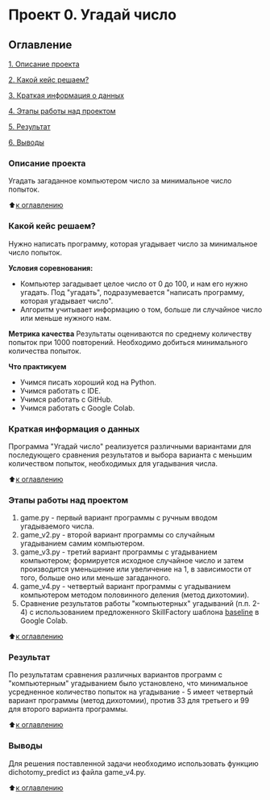 # Проект 0. Угадай число

## Оглавление
[1. Описание проекта](https://github.com/SignZ2021/sf-data-science/tree/main/project_0/readme.md#Описание-проекта)

[2. Какой кейс решаем?](https://github.com/SignZ2021/sf-data-science/tree/main/project_0/readme.md#Какой-кейс-решаем)

[3. Краткая информация о данных](https://github.com/SignZ2021/sf-data-science/tree/main/project_0/readme.md#Краткая-информация-о-данных)

[4. Этапы работы над проектом](https://github.com/SignZ2021/sf-data-science/tree/main/project_0/readme.md#Этапы-работы-над-проектом)

[5. Результат](https://github.com/SignZ2021/sf-data-science/tree/main/project_0/readme.md#Результат)

[6. Выводы](https://github.com/SignZ2021/sf-data-science/tree/main/project_0/readme.md#Выводы)

### Описание проекта
Угадать загаданное компьютером число за минимальное число попыток.

:arrow_up:[к оглавлению](https://github.com/SignZ2021/sf-data-science/tree/main/project_0/readme.md#Оглавление)


### Какой кейс решаем?
Нужно написать программу, которая угадывает число за минимальное число попыток.

**Условия соревнования:**
- Компьютер загадывает целое число от 0 до 100, и нам его нужно угадать. Под "угадать", подразумевается "написать программу, которая угадывает число".
- Алгоритм учитывает информацию о том, больше ли случайное число или меньше нужного нам.

**Метрика качества**
Результаты оцениваются по среднему количеству попыток при 1000 повторений. Необходимо добиться минимального количества попыток.

**Что практикуем**
- Учимся писать хороший код на Python.
- Учимся работать с IDE.
- Учимся работать с GitHub.
- Учимся работать с Google Colab.


### Краткая информация о данных
Программа "Угадай число" реализуется различными вариантами для последующего сравнения результатов и выбора варианта с меньшим количеством попыток, необходимых для угадывания числа.

:arrow_up:[к оглавлению](https://github.com/SignZ2021/sf-data-science/tree/main/project_0/readme.md#Оглавление)


### Этапы работы над проектом
1. game.py - первый вариант программы с ручным вводом угадываемого числа.
2. game_v2.py - второй вариант программы со случайным угадыванием самим компьютером.
3. game_v3.py - третий вариант программы с угадыванием компьютером; формируется исходное случайное число и затем производится уменьшение или увеличение на 1, в зависимости от того, больше оно или меньше загаданного.
4. game_v4.py - четвертый вариант программы с угадыванием компьютером методом половинного деления (метод дихотомии).
5. Сравнение результатов работы "компьютерных" угадываний (п.п. 2-4) с использованием предложенного SkillFactory шаблона [baseline](https://colab.research.google.com/drive/1k2WZD8PWWOYFHrpAJoB2eZw06ID7KnFA) в Google Colab.

:arrow_up:[к оглавлению](https://github.com/SignZ2021/sf-data-science/tree/main/project_0/readme.md#Оглавление)


### Результат
По результатам сравнения различных вариантов программ с "компьютерным" угадыванием было установлено, что минимальное усредненное количество попыток на угадывание - 5 имеет четвертый вариант программы (метод дихотомии), против 33 для третьего и 99 для второго варианта программы.

:arrow_up:[к оглавлению](https://github.com/SignZ2021/sf-data-science/tree/main/project_0/readme.md#Оглавление)


### Выводы
Для решения поставленной задачи необходимо использовать функцию dichotomy_predict из файла game_v4.py.

:arrow_up:[к оглавлению](https://github.com/SignZ2021/sf-data-science/tree/main/project_0/readme.md#Оглавление)